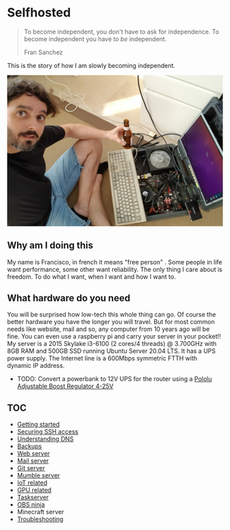 # Selfhosted

> To become independent, you don't have to  ask for independence. To become independent you have *to be* independent.
>
> Fran Sanchez

This is the story of how I am slowly becoming independent.

![](img/suitcase.jpg)

## Why am I doing this

My name is Francisco, in french it means "free person" . Some people in life want performance, some other want reliability. The only thing I care about is freedom. To do what I want, when I want and how I want to.

## What hardware do you need

You will be surprised how low-tech this whole thing can go. Of course the better hardware you have the longer you will travel. But for most common needs like website, mail and so, any computer from 10 years ago will be fine. You can even use a raspberry pi and carry your server in your pocket!! My server is a 2015 Skylake i3-6100 (2 cores/4 threads) @ 3.700GHz with 8GB RAM and 500GB SSD running Ubuntu Server 20.04 LTS. It has a UPS power supply. The Internet line is a 600Mbps symmetric FTTH with dynamic IP address.

- TODO: Convert a powerbank to 12V UPS for the router using a [Pololu Adjustable Boost Regulator 4-25V](https://www.pololu.com/product/799/specs)

## TOC

- [Getting started](getstarted.md)
- [Securing SSH access](security.md)
- [Understanding DNS](dns.md)
- [Backups](backups.md)
- [Web server](web.md)
- [Mail server](mail.md)
- [Git server](git.md)
- [Mumble server](mumble.md)
- [IoT related](iot.md)
- [GPU related](gpu.md)
- [Taskserver](taskserver.md)
- [OBS ninja](obsninja.md)
- Minecraft server
- [Troubleshooting](troubleshooting.md)

